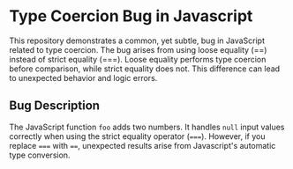 # Type Coercion Bug in Javascript

This repository demonstrates a common, yet subtle, bug in JavaScript related to type coercion. The bug arises from using loose equality (==) instead of strict equality (===). Loose equality performs type coercion before comparison, while strict equality does not. This difference can lead to unexpected behavior and logic errors.

## Bug Description
The JavaScript function `foo` adds two numbers. It handles `null` input values correctly when using the strict equality operator (`===`).  However, if you replace `===` with `==`, unexpected results arise from Javascript's automatic type conversion.